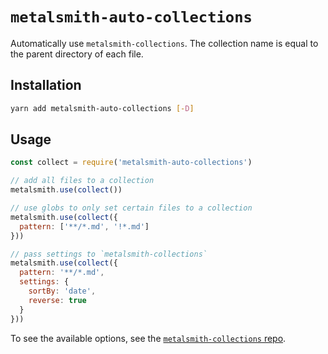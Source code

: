 # `metalsmith-auto-collections`

Automatically use `metalsmith-collections`. The collection name is equal to the parent directory of each file.

## Installation

```sh
yarn add metalsmith-auto-collections [-D]
```

## Usage

```js
const collect = require('metalsmith-auto-collections')

// add all files to a collection
metalsmith.use(collect())

// use globs to only set certain files to a collection
metalsmith.use(collect({
  pattern: ['**/*.md', '!*.md']
}))

// pass settings to `metalsmith-collections`
metalsmith.use(collect({
  pattern: '**/*.md',
  settings: {
    sortBy: 'date',
    reverse: true
  }
}))
```

 To see the available options, see the [`metalsmith-collections` repo](https://github.com/segmentio/metalsmith-collections).
